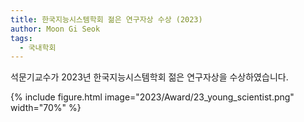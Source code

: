 ```yaml
---
title: 한국지능시스템학회 젊은 연구자상 수상 (2023) 
author: Moon Gi Seok
tags:
  - 국내학회
---
```


석문기교수가 2023년 한국지능시스템학회 젊은 연구자상을 수상하였습니다. 

{% include figure.html image="2023/Award/23_young_scientist.png" width="70%" %}
